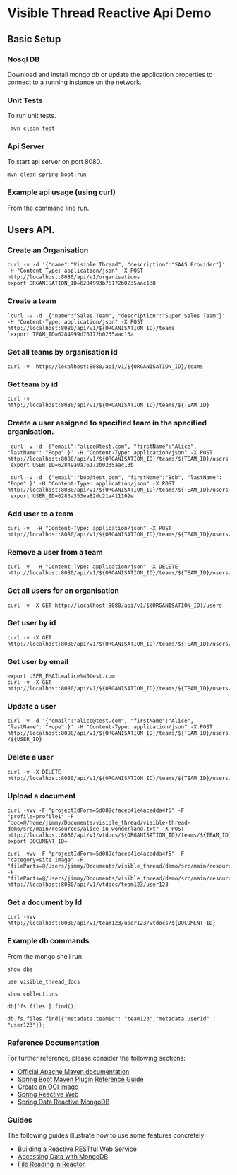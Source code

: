 # Visible Thread Reactive Api Demo


## Basic Setup

### Nosql DB

Download and install mongo db or update the application properties to connect to a running instance on the network.

### Unit Tests

To run unit tests.

``` mvn clean test```

### Api Server

To start api server on port 8080.

```mvn clean spring-boot:run   ```

### Example api usage (using curl)

From the command line run.

## Users API.

### Create an Organisation

```
curl -v -d '{"name":"Visible Thread", "description":"SAAS Provider"}' -H "Content-Type: application/json" -X POST http://localhost:8080/api/v1/organisations
export ORGANISATION_ID=6284993b76172b0235aac138
```

### Create a team

```
`curl -v -d '{"name":"Sales Team", "description":"Super Sales Team"}' -H "Content-Type: application/json" -X POST http://localhost:8080/api/v1/${ORGANISATION_ID}/teams
`export TEAM_ID=6284999d76172b0235aac13a
```

###  Get all teams by organisation id
```
curl -v  http://localhost:8080/api/v1/${ORGANISATION_ID}/teams
```

###  Get team by id 
```
curl -v  http://localhost:8080/api/v1/${ORGANISATION_ID}/teams/${TEAM_ID}
```

### Create a user assigned to specified team in the specified organisation.

```
 curl -v -d '{"email":"alice@test.com", "firstName":"Alice", "lastName": "Pope" }' -H "Content-Type: application/json" -X POST http://localhost:8080/api/v1/${ORGANISATION_ID}/teams/${TEAM_ID}/users
 export USER_ID=62849a0a76172b0235aac13b
 
 curl -v -d '{"email":"bob@test.com", "firstName":"Bob", "lastName": "Pope" }' -H "Content-Type: application/json" -X POST http://localhost:8080/api/v1/${ORGANISATION_ID}/teams/${TEAM_ID}/users
 export USER_ID=6283a353ea82dc21a411162e
```

### Add user to a team

```
curl -v  -H "Content-Type: application/json" -X POST http://localhost:8080/api/v1/${ORGANISATION_ID}/teams/${TEAM_ID}/users/add/${USER_ID}

```

### Remove a user from a team

```
curl -v  -H "Content-Type: application/json" -X DELETE http://localhost:8080/api/v1/${ORGANISATION_ID}/teams/${TEAM_ID}/users/remove/${USER_ID}

```

### Get all users for an organisation

```curl -v -X GET http://localhost:8080/api/v1/${ORGANISATION_ID}/users```


### Get user by id

```
curl -v -X GET http://localhost:8080/api/v1/${ORGANISATION_ID}/teams/${TEAM_ID}/users/${USER_ID}
```

### Get user by email

```
export USER_EMAIL=alice%40test.com
curl -v -X GET http://localhost:8080/api/v1/${ORGANISATION_ID}/teams/${TEAM_ID}/users/email/${USER_EMAIL}
```

### Update a user

```curl -v -d '{"email":"alice@test.com", "firstName":"Alice", "lastName": "Hope" }' -H "Content-Type: application/json" -X POST http://localhost:8080/api/v1/${ORGANISATION_ID}/teams/${TEAM_ID}/users/${USER_ID}```

### Delete a user

```
curl -v -X DELETE  http://localhost:8080/api/v1/${ORGANISATION_ID}/teams/${TEAM_ID}/users/${USER_ID}
```

### Upload a document 

```
curl -vvv -F "projectIdForm=5d089cfacec41e4acadda4f5" -F "profile=profile1" -F "doc=@/home/jimmy/Documents/visible_thread/visible-thread-demo/src/main/resources/alice_in_wonderland.txt" -X POST http://localhost:8080/api/v1/vtdocs/${ORGANISATION_ID}/teams/${TEAM_ID}/users/${USER_ID}
export DOCUMENT_ID=
```

```
curl -vvv -F "projectIdForm=5d089cfacec41e4acadda4f5" -F "category=site image" -F "fileParts=@/Users/jimmy/Documents/visible_thread/demo/src/main/resources/alice_in_wonderland.txt" -F "fileParts=@/Users/jimmy/Documents/visible_thread/demo/src/main/resources/alice_in_wonderland.txt"  http://localhost:8080/api/v1/vtdocs/team123/user123
```

### Get a document by Id
```
curl -vvv http://localhost:8080/api/v1/team123/user123/vtdocs/${DOCUMENT_ID}
```

### Example db commands

From the mongo shell run. 

```show dbs```

``` use visible_thread_docs ```

```show collections```

```db[‘fs.files'].find();```

```db.fs.files.find({"metadata.teamId": "team123","metadata.userId" : "user123"});```

### Reference Documentation
For further reference, please consider the following sections:

* [Official Apache Maven documentation](https://maven.apache.org/guides/index.html)
* [Spring Boot Maven Plugin Reference Guide](https://docs.spring.io/spring-boot/docs/2.6.7/maven-plugin/reference/html/)
* [Create an OCI image](https://docs.spring.io/spring-boot/docs/2.6.7/maven-plugin/reference/html/#build-image)
* [Spring Reactive Web](https://docs.spring.io/spring-boot/docs/2.6.7/reference/htmlsingle/#web.reactive)
* [Spring Data Reactive MongoDB](https://docs.spring.io/spring-boot/docs/2.6.7/reference/htmlsingle/#boot-features-mongodb)

### Guides
The following guides illustrate how to use some features concretely:

* [Building a Reactive RESTful Web Service](https://spring.io/guides/gs/reactive-rest-service/)
* [Accessing Data with MongoDB](https://spring.io/guides/gs/accessing-data-mongodb/)
* [File Reading in Reactor](https://simonbasle.github.io/2017/10/file-reading-in-reactor/)

